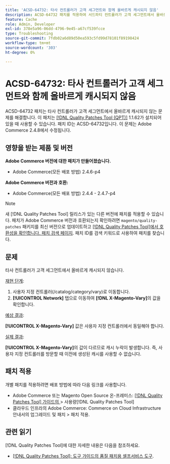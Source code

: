 ```yaml
---
title: 'ACSD-64732: 타사 컨트롤러가 고객 세그먼트와 함께 올바르게 캐시되지 않음'
description: ACSD-64732 패치를 적용하여 서드파티 컨트롤러가 고객 세그먼트에서 올바르게 캐시되지 않는 Adobe Commerce 문제를 해결합니다.
feature: Cache
role: Admin, Developer
exl-id: 378e5a96-06dd-4796-9e45-a67cf539fcce
type: Troubleshooting
source-git-commit: 7fdb02a6d89d50ea593c5fd99d78101f89198424
workflow-type: tm+mt
source-wordcount: '303'
ht-degree: 0%

---
```


# ACSD-64732: 타사 컨트롤러가 고객 세그먼트와 함께 올바르게 캐시되지 않음

ACSD-64732 패치는 타사 컨트롤러가 고객 세그먼트에서 올바르게 캐시되지 않는 문제를 해결합니다. 이 패치는 [[!DNL Quality Patches Tool (QPT)]](/help/tools/quality-patches-tool/quality-patches-tool-to-self-serve-quality-patches.md) 1.1.62가 설치되어 있을 때 사용할 수 있습니다. 패치 ID는 ACSD-64732입니다. 이 문제는 Adobe Commerce 2.4.8에서 수정됩니다.

## 영향을 받는 제품 및 버전

**Adobe Commerce 버전에 대한 패치가 만들어졌습니다.**

* Adobe Commerce(모든 배포 방법) 2.4.6-p4

**Adobe Commerce 버전과 호환:**

* Adobe Commerce(모든 배포 방법) 2.4.4 - 2.4.7-p4

>[!NOTE]
>
>새 [!DNL Quality Patches Tool] 릴리스가 있는 다른 버전에 패치를 적용할 수 있습니다. 패치가 Adobe Commerce 버전과 호환되는지 확인하려면 `magento/quality-patches` 패키지를 최신 버전으로 업데이트하고 [[!DNL Quality Patches Tool]에서 호환성을 확인합니다. 패치 검색 페이지](https://experienceleague.adobe.com/tools/commerce-quality-patches/index.html?lang=ko). 패치 ID를 검색 키워드로 사용하여 패치를 찾습니다.

## 문제

타사 컨트롤러가 고객 세그먼트에서 올바르게 캐시되지 않습니다.

<u>재현 단계</u>:

1. 사용자 지정 컨트롤러(/catalog/category/vary)로 이동합니다.
1. **[!UICONTROL Network]** 탭으로 이동하여 **[!DNL X-Magento-Vary]**&#x200B;의 값을 확인합니다.

<u>예상 결과</u>:

**[!UICONTROL X-Magento-Vary]** 값은 사용자 지정 컨트롤러에서 동일해야 합니다.

<u>실제 결과</u>:

**[!UICONTROL X-Magento-Vary]**&#x200B;의 값이 다르므로 캐시 누락이 발생합니다. 즉, 사용자 지정 컨트롤러를 방문할 때 이전에 생성된 캐시를 사용할 수 없습니다.

## 패치 적용

개별 패치를 적용하려면 배포 방법에 따라 다음 링크를 사용합니다.

* Adobe Commerce 또는 Magento Open Source 온-프레미스: [[!DNL Quality Patches Tool]  가이드의 &#x200B;](/help/tools/quality-patches-tool/usage.md)> 사용량[!DNL Quality Patches Tool]
* 클라우드 인프라의 Adobe Commerce: Commerce on Cloud Infrastructure 안내서의 업그레이드 및 패치 > 패치 적용.

## 관련 읽기

[!DNL Quality Patches Tool]에 대한 자세한 내용은 다음을 참조하세요.

* [[!DNL Quality Patches Tool]: 도구 가이드의 품질 패치용 셀프서비스 도구](/help/tools/quality-patches-tool/quality-patches-tool-to-self-serve-quality-patches.md).

